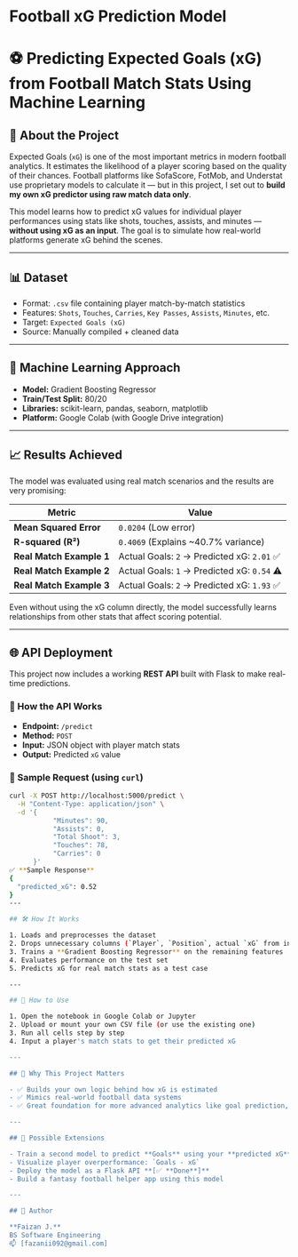 # Football xG Prediction Model
# ⚽ Predicting Expected Goals (xG) from Football Match Stats Using Machine Learning

## 📌 About the Project

Expected Goals (`xG`) is one of the most important metrics in modern football analytics. It estimates the likelihood of a player scoring based on the quality of their chances. Football platforms like SofaScore, FotMob, and Understat use proprietary models to calculate it — but in this project, I set out to **build my own xG predictor using raw match data only**.

This model learns how to predict xG values for individual player performances using stats like shots, touches, assists, and minutes — **without using xG as an input**. The goal is to simulate how real-world platforms generate xG behind the scenes.

---

## 📊 Dataset

- Format: `.csv` file containing player match-by-match statistics
- Features: `Shots`, `Touches`, `Carries`, `Key Passes`, `Assists`, `Minutes`, etc.
- Target: `Expected Goals (xG)`
- Source: Manually compiled + cleaned data

---

## 🤖 Machine Learning Approach

- **Model:** Gradient Boosting Regressor
- **Train/Test Split:** 80/20
- **Libraries:** scikit-learn, pandas, seaborn, matplotlib
- **Platform:** Google Colab (with Google Drive integration)

---

## 📈 Results Achieved

The model was evaluated using real match scenarios and the results are very promising:

| Metric                | Value                           |
|-----------------------|---------------------------------|
| **Mean Squared Error**| `0.0204` (Low error)            |
| **R-squared (R²)**    | `0.4069` (Explains ~40.7% variance) |
| **Real Match Example 1** | Actual Goals: `2` → Predicted xG: `2.01` ✅ |
| **Real Match Example 2** | Actual Goals: `1` → Predicted xG: `0.54` ⚠ |
| **Real Match Example 3** | Actual Goals: `2` → Predicted xG: `1.93` ✅ |

Even without using the xG column directly, the model successfully learns relationships from other stats that affect scoring potential.

---

## 🌐 API Deployment

This project now includes a working **REST API** built with Flask to make real-time predictions.

### 🔗 How the API Works

- **Endpoint:** `/predict`
- **Method:** `POST`
- **Input:** JSON object with player match stats
- **Output:** Predicted `xG` value

### 🧪 Sample Request (using `curl`)
```bash
curl -X POST http://localhost:5000/predict \
  -H "Content-Type: application/json" \
  -d '{
           "Minutes": 90,
           "Assists": 0,
           "Total Shoot": 3,
           "Touches": 78,
           "Carries": 0
      }'
✅ **Sample Response**
{
  "predicted_xG": 0.52
}
---

## 🛠️ How It Works

1. Loads and preprocesses the dataset
2. Drops unnecessary columns (`Player`, `Position`, actual `xG` from input)
3. Trains a **Gradient Boosting Regressor** on the remaining features
4. Evaluates performance on the test set
5. Predicts xG for real match stats as a test case

---

## 🚀 How to Use

1. Open the notebook in Google Colab or Jupyter
2. Upload or mount your own CSV file (or use the existing one)
3. Run all cells step by step
4. Input a player's match stats to get their predicted xG

---

## 🌟 Why This Project Matters

- ✅ Builds your own logic behind how xG is estimated
- ✅ Mimics real-world football data systems
- ✅ Great foundation for more advanced analytics like goal prediction, overperformance tracking, or player scouting

---

## 🔮 Possible Extensions

- Train a second model to predict **Goals** using your **predicted xG**
- Visualize player overperformance: `Goals - xG`
- Deploy the model as a Flask API **[✅ **Done**]**
- Build a fantasy football helper app using this model

---

## 👤 Author

**Faizan J.**  
BS Software Engineering  
📫 [fazanii092@gmail.com]  



